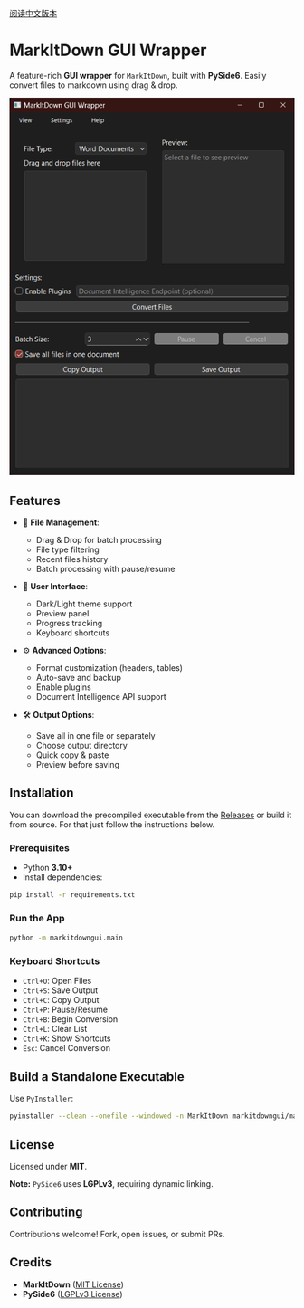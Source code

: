 [阅读中文版本](README_zh.md)

# MarkItDown GUI Wrapper

A feature-rich **GUI wrapper** for `MarkItDown`, built with **PySide6**. Easily convert files to markdown using drag & drop.


![Screenshot of the GUI](image.png)
## Features

- 📂 **File Management**:
  - Drag & Drop for batch processing
  - File type filtering
  - Recent files history
  - Batch processing with pause/resume
  
- 🎨 **User Interface**:
  - Dark/Light theme support
  - Preview panel
  - Progress tracking
  - Keyboard shortcuts
  
- ⚙️ **Advanced Options**:
  - Format customization (headers, tables)
  - Auto-save and backup
  - Enable plugins
  - Document Intelligence API support
  
- 🛠️ **Output Options**:
  - Save all in one file or separately
  - Choose output directory
  - Quick copy & paste
  - Preview before saving

## Installation

You can download the precompiled executable from the [Releases](https://github.com/imadreamerboy/markitdown-gui/releases) or build it from source. For that just follow the instructions below.

### Prerequisites

- Python **3.10+**
- Install dependencies:

```sh
pip install -r requirements.txt
```

### Run the App

```sh
python -m markitdowngui.main
```

### Keyboard Shortcuts

- `Ctrl+O`: Open Files
- `Ctrl+S`: Save Output
- `Ctrl+C`: Copy Output
- `Ctrl+P`: Pause/Resume
- `Ctrl+B`: Begin Conversion
- `Ctrl+L`: Clear List
- `Ctrl+K`: Show Shortcuts
- `Esc`: Cancel Conversion

## Build a Standalone Executable

Use `PyInstaller`:

```sh
pyinstaller --clean --onefile --windowed -n MarkItDown markitdowngui/main.py
```

## License

Licensed under **MIT**.

**Note:** `PySide6` uses **LGPLv3**, requiring dynamic linking.

## Contributing

Contributions welcome! Fork, open issues, or submit PRs.

## Credits

- **MarkItDown** ([MIT License](https://opensource.org/licenses/MIT))
- **PySide6** ([LGPLv3 License](https://www.gnu.org/licenses/lgpl-3.0.html))


